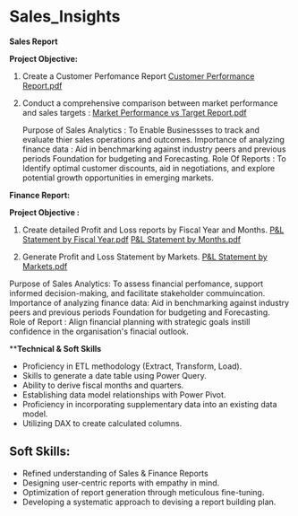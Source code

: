 
# Sales_Insights
**Sales Report**

**Project Objective:**

1. Create a Customer Perfomance Report [Customer Performance Report.pdf](https://github.com/user-attachments/files/16244728/Customer.Performance.Report.pdf)
2. Conduct a comprehensive comparison between market performance and sales targets : [Market Performance vs Target Report.pdf](https://github.com/user-attachments/files/16244729/Market.Performance.vs.Target.Report.pdf)
   
   Purpose of Sales Analytics : To Enable Businessses to track and evaluate thier sales operations and outcomes.
   Importance of analyzing finance data : Aid in benchmarking against industry peers and previous periods Foundation for budgeting and Forecasting.
   Role Of Reports : To Identify optimal customer discounts, aid in negotiations, and explore potential growth opportunities in emerging markets.

**Finance Report:**

**Project Objective :**
1. Create detailed Profit and Loss reports by Fiscal Year and Months.
   [P&L Statement by Fiscal Year.pdf](https://github.com/user-attachments/files/16244730/P.L.Statement.by.Fiscal.Year.pdf)
   [P&L Statement by Months.pdf](https://github.com/user-attachments/files/16244732/P.L.Statement.by.Months.pdf)
   
3. Generate Profit and Loss Statement by Markets.
   [P&L Statement by Markets.pdf](https://github.com/user-attachments/files/16244731/P.L.Statement.by.Markets.pdf)

Purpose of Sales Analytics: To assess financial perfomance, support informed decision-making, and facilitate stakeholder commuincation.
Importance of analyzing finance data: Aid in benchmarking against industry peers and previous periods Foundation for budgeting and Forecasting.\
Role of Report : Align financial planning with strategic goals instill confidence in the organisation's finacial outlook.

****Technical & Soft Skills**

- Proficiency in ETL methodology (Extract, Transform, Load).
- Skills to generate a date table using Power Query.
- Ability to derive fiscal months and quarters.
- Establishing data model relationships with Power Pivot.
- Proficiency in incorporating supplementary data into an existing data model.
- Utilizing DAX to create calculated columns.

 ## Soft Skills:
 - Refined understanding of Sales & Finance Reports
 - Designing user-centric reports with empathy in mind.
 - Optimization of report generation through meticulous fine-tuning.
 - Developing a systematic approach to devising a report building plan.


